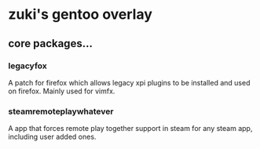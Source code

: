 # zuki's gentoo overlay

## core packages...

### legacyfox
A patch for firefox which allows legacy xpi plugins to be installed and used on firefox.
Mainly used for vimfx.

### steamremoteplaywhatever
A app that forces remote play together support in steam for any steam app, including user added ones.

